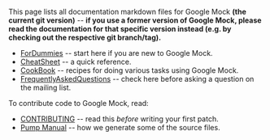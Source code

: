 This page lists all documentation markdown files for Google Mock **(the
current git version)**
-- **if you use a former version of Google Mock, please read the
documentation for that specific version instead (e.g. by checking out
the respective git branch/tag).**

  * [ForDummies](ForDummies.md) -- start here if you are new to Google Mock.
  * [CheatSheet](CheatSheet.md) -- a quick reference.
  * [CookBook](CookBook.md) -- recipes for doing various tasks using Google Mock.
  * [FrequentlyAskedQuestions](FrequentlyAskedQuestions.md) -- check here before asking a question on the mailing list.

To contribute code to Google Mock, read:

  * [CONTRIBUTING](../../CONTRIBUTING.md) -- read this _before_ writing your first patch.
  * [Pump Manual](../../googletest/docs/pump_manual.md) -- how we generate some of the source files.
